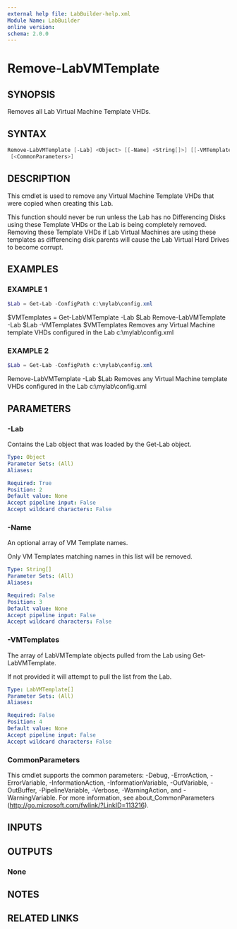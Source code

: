 ```yaml
---
external help file: LabBuilder-help.xml
Module Name: LabBuilder
online version:
schema: 2.0.0
---
```


# Remove-LabVMTemplate

## SYNOPSIS

Removes all Lab Virtual Machine Template VHDs.

## SYNTAX

```powershell
Remove-LabVMTemplate [-Lab] <Object> [[-Name] <String[]>] [[-VMTemplates] <LabVMTemplate[]>]
 [<CommonParameters>]
```

## DESCRIPTION

This cmdlet is used to remove any Virtual Machine Template VHDs that were copied when
creating this Lab.

This function should never be run unless the Lab has no Differencing Disks using these
Template VHDs or the Lab is being completely removed.
Removing these Template VHDs if
Lab Virtual Machines are using these templates as differencing disk parents will cause
the Lab Virtual Hard Drives to become corrupt.

## EXAMPLES

### EXAMPLE 1

```powershell
$Lab = Get-Lab -ConfigPath c:\mylab\config.xml
```

$VMTemplates = Get-LabVMTemplate -Lab $Lab
Remove-LabVMTemplate -Lab $Lab -VMTemplates $VMTemplates
Removes any Virtual Machine template VHDs configured in the Lab c:\mylab\config.xml

### EXAMPLE 2

```powershell
$Lab = Get-Lab -ConfigPath c:\mylab\config.xml
```

Remove-LabVMTemplate -Lab $Lab
Removes any Virtual Machine template VHDs configured in the Lab c:\mylab\config.xml

## PARAMETERS

### -Lab

Contains the Lab object that was loaded by the Get-Lab object.

```yaml
Type: Object
Parameter Sets: (All)
Aliases:

Required: True
Position: 2
Default value: None
Accept pipeline input: False
Accept wildcard characters: False
```

### -Name

An optional array of VM Template names.

Only VM Templates matching names in this list will be removed.

```yaml
Type: String[]
Parameter Sets: (All)
Aliases:

Required: False
Position: 3
Default value: None
Accept pipeline input: False
Accept wildcard characters: False
```

### -VMTemplates

The array of LabVMTemplate objects pulled from the Lab using Get-LabVMTemplate.

If not provided it will attempt to pull the list from the Lab.

```yaml
Type: LabVMTemplate[]
Parameter Sets: (All)
Aliases:

Required: False
Position: 4
Default value: None
Accept pipeline input: False
Accept wildcard characters: False
```

### CommonParameters

This cmdlet supports the common parameters: -Debug, -ErrorAction, -ErrorVariable, -InformationAction, -InformationVariable, -OutVariable, -OutBuffer, -PipelineVariable, -Verbose, -WarningAction, and -WarningVariable.
For more information, see about_CommonParameters (http://go.microsoft.com/fwlink/?LinkID=113216).

## INPUTS

## OUTPUTS

### None

## NOTES

## RELATED LINKS
